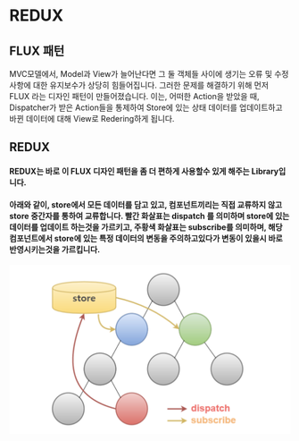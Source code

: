 # REDUX

## FLUX 패턴

MVC모델에서, Model과 View가 늘어난다면 그 둘 객체들 사이에 생기는 오류 및 수정사항에 대한 유지보수가 상당히 힘들어집니다. 그러한 문제를 해결하기 위해 먼저 FLUX 라는 디자인 패턴이 만들어졌습니다.
이는, 어떠한 Action을 받았을 때, Dispatcher가 받은 Action들을 통제하여 Store에 있는 상태 데이터를 업데이트하고 바뀐 데이터에 대해 View로 Redering하게 됩니다.

## REDUX

#### REDUX는 바로 이 FLUX 디자인 패턴을 좀 더 편하게 사용할수 있게 해주는 Library입니다.

#### 아래와 같이, store에서 모든 데이터를 담고 있고, 컴포넌트끼리는 직접 교류하지 않고 store 중간자를 통하여 교류합니다. 빨간 화살표는 dispatch 를 의미하며 store에 있는 데이터를 업데이트 하는것을 가르키고, 주황색 화살표는 subscribe를 의미하며, 해당 컴포넌트에서 store에 있는 특정 데이터의 변동을 주의하고있다가 변동이 있을시 바로 반영시키는것을 가르킵니다.

![Alt text](redux.png)